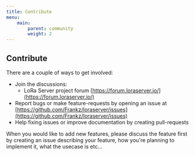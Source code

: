 ```yaml
---
title: Contribute
menu:
    main:
        parent: community
        weight: 2
---
```


## Contribute

There are a couple of ways to get involved:

* Join the discussions:
    * LoRa Server project forum [https://forum.loraserver.io/](https://forum.loraserver.io/)
* Report bugs or make feature-requests by opening an issue at [https://github.com/Frankz/loraserver/issues](https://github.com/Frankz/loraserver/issues)
* Help fixing issues or improve documentation by creating pull-requests

When you would like to add new features, please discuss the feature first
by creating an issue describing your feature, how you're planning to implement
it, what the usecase is etc...
